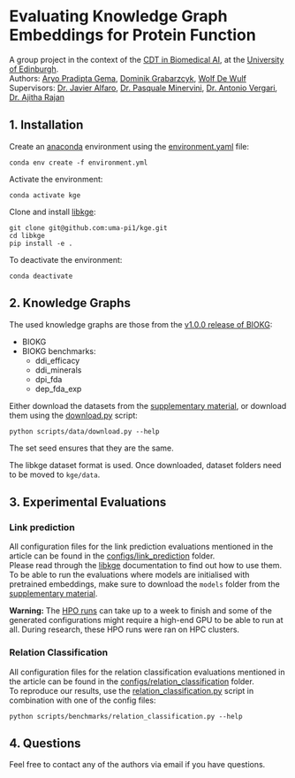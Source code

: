 # Evaluating Knowledge Graph Embeddings for Protein Function
A group project in the context of the [CDT in Biomedical AI](https://web.inf.ed.ac.uk/cdt/biomedical-ai), at the [University of Edinburgh](https://www.ed.ac.uk/).  
Authors: [Aryo Pradipta Gema](https://aryopg.github.io/), [Dominik Grabarzcyk](https://www.linkedin.com/in/dominik-grabarczyk/), [Wolf De Wulf](https://wolfdewulf.eu)   
Supervisors: [Dr. Javier Alfaro](https://www.proteogenomics.ca/), [Dr. Pasquale Minervini](https://neuralnoise.com/), [Dr. Antonio Vergari](http://nolovedeeplearning.com/), [Dr. Ajitha Rajan](https://homepages.inf.ed.ac.uk/arajan/) 


## 1. Installation

Create an [anaconda](https://conda.io/projects/conda/en/latest/user-guide/install/index.html) environment using the [environment.yaml](./environment.yaml) file:
```
conda env create -f environment.yml
```

Activate the environment:
```
conda activate kge
```

Clone and install [libkge](https://github.com/uma-pi1/kge):
```
git clone git@github.com:uma-pi1/kge.git
cd libkge
pip install -e .
```

To deactivate the environment:
```
conda deactivate
```

## 2. Knowledge Graphs

The used knowledge graphs are those from the [v1.0.0 release of BIOKG](https://github.com/dsi-bdi/biokg/releases/tag/v1.0.0):
- BIOKG
- BIOKG benchmarks:
  * ddi_efficacy
  * ddi_minerals
  * dpi_fda
  * dep_fda_exp

Either download the datasets from the [supplementary material](https://uoe-my.sharepoint.com/:f:/g/personal/s2412861_ed_ac_uk/Eta5QmbHQndPrvyZhNPROF0BBJ1T1nXPgtlHmGjxMxbpcg?e=ZFjTQY), or download them using the [download.py](scripts/data/download.py) script:
```
python scripts/data/download.py --help
```
The set seed ensures that they are the same.

The libkge dataset format is used.
Once downloaded, dataset folders need to be moved to ``kge/data``.

## 3. Experimental Evaluations

### Link prediction
All configuration files for the link prediction evaluations mentioned in the article can be found in the [configs/link_prediction](./configs/link_prediction) folder.  
Please read through the [libkge](https://github.com/uma-pi1/kge) documentation to find out how to use them.  
To be able to run the evaluations where models are initialised with pretrained embeddings, make sure to download the ``models`` folder from the [supplementary material](https://uoe-my.sharepoint.com/:f:/g/personal/s2412861_ed_ac_uk/Eta5QmbHQndPrvyZhNPROF0BBJ1T1nXPgtlHmGjxMxbpcg?e=ZFjTQY).

**Warning:** The [HPO runs](configs/hpo) can take up to a week to finish and some of the generated configurations might require a high-end GPU to be able to run at all.
During research, these HPO runs were ran on HPC clusters.

### Relation Classification
All configuration files for the relation classification evaluations mentioned in the article can be found in the [configs/relation_classification](./configs/relation_classication) folder.  
To reproduce our results, use the [relation_classification.py](scripts/benchmarking/relation_classification.py) script in combination with one of the config files:
```
python scripts/benchmarks/relation_classification.py --help
```

## 4. Questions
Feel free to contact any of the authors via email if you have questions. 